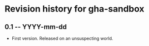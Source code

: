 # Revision history for gha-sandbox

## 0.1 -- YYYY-mm-dd

* First version. Released on an unsuspecting world.
